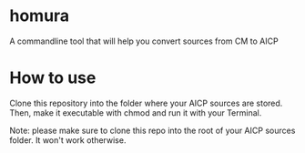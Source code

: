# homura
A commandline tool that will help you convert sources from CM to AICP

# How to use
Clone this repository into the folder where your AICP sources are stored. Then, make it executable with chmod and run it with your Terminal.

Note: please make sure to clone this repo into the root of your AICP sources folder. It won't work otherwise.
